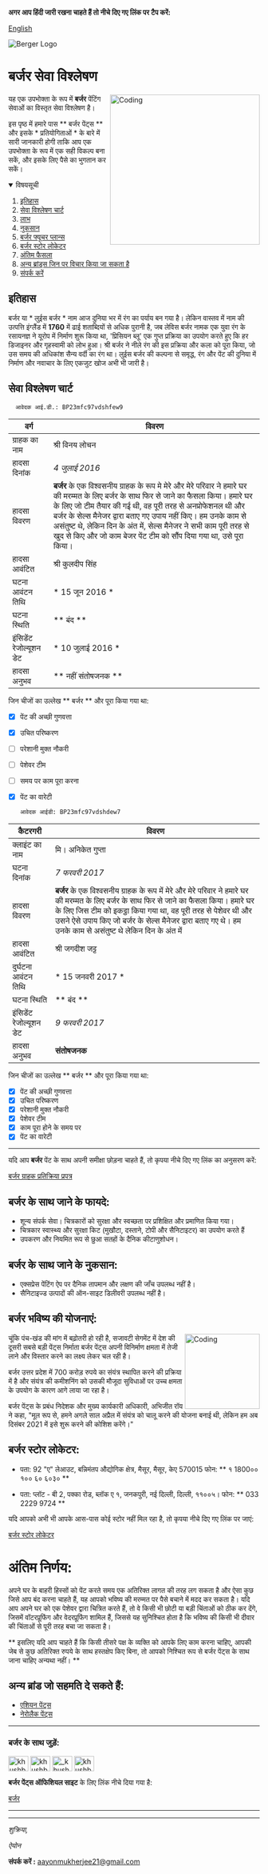 **अगर आप हिंदी जारी रखना चाहते हैं तो नीचे दिए गए लिंक पर टैप करें:**

[English](https://github.com/Aayon-Mukherjee/BERGER_PAINTS_en/blob/main/Berger_en.md)

![Berger Logo](https://seekvectorlogo.net/wp-content/uploads/2018/12/berger-paints-vector-logo.png)


# बर्जर सेवा विश्लेषण

<img align="right" alt="Coding" width="300" src="https://media.giphy.com/media/l1KucMtw3iMPCJ8hG/giphy.gif">

यह एक उपभोक्ता के रूप में **बर्जर** पेंटिंग सेवाओं का विस्तृत सेवा विश्लेषण है।

इस पृष्ठ में हमारे पास ** बर्जर पेंट्स ** और इसके * प्रतियोगिताओं * के बारे में सारी जानकारी होगी ताकि आप एक उपभोक्ता के रूप में एक सही विकल्प बना सकें, और इसके लिए पैसे का भुगतान कर सकें।


<details open="open">
  <summary>विषयसूची</summary>
  <ol>
    <li>
    <a href="#History">इतिहास</a>
    </li>
    <li>
    <a href="#Servicey Analysis Chart">सेवा विश्लेषण चार्ट</a>
    </li>
    <li>
    <a href="#Advantages of going with Berger">लाभ</a>
    </li>
    <li>
    <a href="#Disadvantages of going with Berger">नुकसान</a>
    </li>
    <li>
    <a href="#Berger Future Plans">बर्जर फ्यूचर प्लान्स</a>
    </li>
    <li>
    <a href="#Berger Store Locator">बर्जर स्टोर लोकेटर</a>
    </li>
    <li>
    <a href="#Final Verdict">अंतिम फैसला</a>
    </li>
    <li>
    <a href="#OTHER BRANDS THAT CAN BE CONSIDERED">अन्य ब्रांड्स जिन पर विचार किया जा सकता है</a>
    </li>
    <li>
    <a href="#Contact">संपर्क करें</a>
    </li>
  </ol>  
</details>

## इतिहास
बर्जर या * लुईस बर्जर * नाम आज दुनिया भर में रंग का पर्याय बन गया है। लेकिन वास्तव में नाम की उत्पत्ति इंग्लैंड में **1760** में ढाई शताब्दियों से अधिक पुरानी है, जब लेविस बर्जर नामक एक युवा रंग के रसायनज्ञ ने यूरोप में निर्माण शुरू किया था, 'प्रिसियन ब्लू' एक गुप्त प्रक्रिया का उपयोग करते हुए कि हर डिजाइनर और गृहस्वामी को लोभ हुआ। श्री बर्जर ने नीले रंग की इस प्रक्रिया और कला को पूरा किया, जो उस समय की अधिकांश सैन्य वर्दी का रंग था। लुईस बर्जर की कल्पना से समृद्ध, रंग और पेंट की दुनिया में निर्माण और नवाचार के लिए एकजुट खोज अभी भी जारी है।

## **सेवा विश्लेषण चार्ट**

      आवेदक आई.डी.: BP23mfc97vdshfew9

<!-- Tables -->
|वर्ग |विवरण |
|----------|-------------|
|ग्राहक का नाम |श्री विनय लोचन|
|हादसा दिनांक |*4 जुलाई 2016*|
| हादसा विवरण | **बर्जर** के एक विश्वसनीय ग्राहक के रूप मे मेरे और मेरे परिवार ने हमारे घर की मरम्मत के लिए बर्जर के साथ फिर से जाने का फैसला किया। हमारे घर के लिए जो टीम तैयार की गई थी, वह पूरी तरह से अनप्रोफेशनल थी और बर्जर के सेल्स मैनेजर द्वारा बताए गए उपाय नहीं किए। हम उनके काम से असंतुष्ट थे, लेकिन दिन के अंत में, सेल्स मैनेजर ने सभी काम पूरी तरह से खुद से किए और जो काम बेजर पेंट टीम को सौंप दिया गया था, उसे पूरा किया।
| हादसा आवंटित | श्री कुलदीप सिंह |
| घटना आवंटन तिथि | * 15 जून 2016 * |
| घटना स्थिति | ** बंद ** |
| इंसिडेंट रेजोल्यूशन डेट | * 10 जुलाई 2016 * |
| हादसा अनुभव | ** नहीं संतोषजनक ** |



जिन चीजों का उल्लेख ** बर्जर ** और पूरा किया गया था:

* [x] पेंट की अच्छी गुणवत्ता
* [x] उचित परिष्करण
* [ ] परेशानी मुक्त नौकरी
* [ ] पेशेवर टीम
* [ ] समय पर काम पूरा करना
* [x] पेंट का वारेटी

      आवेदक आईडी: BP23mfc97vdshdew7

| कैटरगरी | विवरण |
| ---------- | ------------- |
| क्लाइंट का नाम | मि। अनिकेत गुप्ता |
| घटना दिनांक | *7 फरवरी 2017* |
| हादसा विवरण | **बर्जर** के एक विश्वसनीय ग्राहक के रूप में मेरे और मेरे परिवार ने हमारे घर की मरम्मत के लिए बर्जर के साथ फिर से जाने का फैसला किया। हमारे घर के लिए जिस टीम को इकट्ठा किया गया था, वह पूरी तरह से पेशेवर थी और उसने ऐसे उपाय किए जो बर्जर के सेल्स मैनेजर द्वारा बताए गए थे। हम उनके काम से असंतुष्ट थे लेकिन दिन के अंत में |
| हादसा आवंटित | श्री जगदीश जट्ट |
| दुर्घटना आवंटन तिथि | * 15 जनवरी 2017 * |
| घटना स्थिति | ** बंद ** |
| इंसिडेंट रेजोल्यूशन डेट | *9 फरवरी 2017* |
| हादसा अनुभव | **संतोषजनक** |



जिन चीजों का उल्लेख ** बर्जर ** और पूरा किया गया था:

* [X] पेंट की अच्छी गुणवत्ता
* [X] उचित परिष्करण
* [X] परेशानी मुक्त नौकरी
* [X] पेशेवर टीम
* [X] काम पूरा होने के समय पर
* [X] पेंट का वारेटी
---
यदि आप **बर्जर** पेंट के साथ अपनी समीक्षा छोड़ना चाहते हैं, तो कृपया नीचे दिए गए लिंक का अनुसरण करें:

[बर्जर ग्राहक प्रतिक्रिया प्रपत्र](https://www.bergerpaints.com/express-painting-getintouch/nov2020/?utm_source=google-SEM&utm_medium=cpc&utm_term=%2Bberger&utm_campaign=Berger+Express+Brand_BMM_UttarPradesh_06&utm_keyword=%2Bberger&utm_adgroup=Brand-Keyword-Only&gclid=Cj0KCQjwmcWDBhCOARIsALgJ2QfyEDB970pFtXg9974RYBDahRFigiuWLYx9IZiiaLDt3xTq7H1iwa0aAnV8EALw_wcB)

## बर्जर के साथ जाने के फायदे:

* शून्य संपर्क सेवा। चित्रकारों को सुरक्षा और स्वच्छता पर प्रशिक्षित और प्रमाणित किया गया।
* चित्रकार स्वास्थ्य और सुरक्षा किट (मुखौटा, दस्ताने, टोपी और सैनिटाइटर) का उपयोग करते हैं
* उपकरण और नियमित रूप से छुआ सतहों के दैनिक कीटाणुशोधन।


## बर्जर के साथ जाने के नुकसान:
* एक्सप्रेस पेंटिंग ऐप पर दैनिक तापमान और लक्षण की जाँच उपलब्ध नहीं है।
* सैनिटाइज्ड उत्पादों की ऑन-साइट डिलीवरी उपलब्ध नहीं है।

## बर्जर भविष्य की योजनाएं:

<img align="right" alt="Coding" width="150" src="https://bl.thgim.com/companies/8cxg5w/article33248942.ece/alternates/FREE_355/Abhijit-Roy-MD-CEO-Berger-Paints-India-Ltd">
चूंकि पंच-खंड की मांग में बढ़ोतरी हो रही है, सजावटी सेगमेंट में देश की दूसरी सबसे बड़ी पेंट्स निर्माता बर्जर पेंट्स अपनी विनिर्माण क्षमता में तेजी लाने और विस्तार करने का लक्ष्य लेकर चल रही है।

बर्जर उत्तर प्रदेश में 700 करोड़ रुपये का संयंत्र स्थापित करने की प्रक्रिया में है और संयंत्र की कमीशनिंग को उसकी मौजूदा सुविधाओं पर उच्च क्षमता के उपयोग के कारण आगे लाया जा रहा है।


बर्जर पेंट्स के प्रबंध निदेशक और मुख्य कार्यकारी अधिकारी, अभिजीत रॉय ने कहा, "मूल रूप से, हमने अगले साल अप्रैल में संयंत्र को चालू करने की योजना बनाई थी, लेकिन हम अब दिसंबर 2021 में इसे शुरू करने की कोशिश करेंगे।"

## बर्जर स्टोर लोकेटर:
* पता: 92 "ए" लेआउट, बन्निमंतप औद्योगिक क्षेत्र, मैसूर, मैसूर, केए 570015
फोन: ** १ 1800०० १०० ६० ६०३० **

* पता: प्लॉट - बी 2, पक्का रोड, ब्लॉक ए १, जनकपुरी, नई दिल्ली, दिल्ली, ११००५।
फोन: ** 033 2229 9724 **

यदि आपको अभी भी आपके आस-पास कोई स्टोर नहीं मिल रहा है, तो कृपया नीचे दिए गए लिंक पर जाएं:

[बर्जर स्टोर लोकेटर](https://www.bergerpaints.com/customer-service/branch-locator/)

# अंतिम निर्णय:

अपने घर के बाहरी हिस्सों को पेंट करते समय एक अतिरिक्त लागत की तरह लग सकता है और ऐसा कुछ जिसे आप बंद करना चाहते हैं, यह आपको भविष्य की मरम्मत पर पैसे बचाने में मदद कर सकता है। यदि आप अपने घर को एक पेशेवर द्वारा चित्रित करते हैं, तो वे किसी भी छोटी या बड़ी चिंताओं को ठीक कर देंगे, जिसमें वॉटरप्रूफिंग और वेदरप्रूफिंग शामिल हैं, जिससे यह सुनिश्चित होता है कि भविष्य की किसी भी दीवार की चिंताओं से पूरी तरह बचा जा सकता है।

** इसलिए यदि आप चाहते हैं कि किसी तीसरे पक्ष के व्यक्ति को आपके लिए काम करना चाहिए, आपकी जेब से कुछ अतिरिक्त रुपये के साथ हस्तक्षेप किए बिना, तो आपको निश्चित रूप से बर्जर पेंट्स के साथ जाना चाहिए अन्यथा नहीं। **

## अन्य ब्रांड जो सहमति दे सकते हैं:

* [एशियन पेंट्स](https://github.com/Aayon-Mukherjee/Asian_Paints_hi/blob/main/Asian_hi.md)
* [नेरोलैक पेंट्स](https://github.com/Aayon-Mukherjee/Nerolac_Paints_hi/blob/main/nerolac_hi.md)
  
---
<h3 align="left">बर्जर के साथ जुड़ें:</h3>
<p align="left">
<a href="https://twitter.com/BergerPaintsInd?ref_src=twsrc%5Egoogle%7Ctwcamp%5Eserp%7Ctwgr%5Eauthor" target="blank"><img align="center" src="https://cdn.jsdelivr.net/npm/simple-icons@3.0.1/icons/twitter.svg" alt="khushboogoel01" height="30" width="40" /></a>
<a href="https://in.linkedin.com/company/bergerpaintsindia" target="blank"><img align="center" src="https://cdn.jsdelivr.net/npm/simple-icons@3.0.1/icons/linkedin.svg" alt="khushboogoel01" height="30" width="40" /></a>
<a href="https://www.instagram.com/bergerpaintsindia/?hl=en" target="blank"><img align="center" src="https://cdn.jsdelivr.net/npm/simple-icons@3.0.1/icons/instagram.svg" alt="_khushboo.goel" height="30" width="40" /></a>
<a href="https://www.youtube.com/channel/UCARj0cSIHpnz6D6Az0mFQOw" target="blank"><img align="center" src="https://cdn.jsdelivr.net/npm/simple-icons@3.0.1/icons/youtube.svg" alt="khushboo goel" height="30" width="40" /></a>
</p>


**बर्जर पेंट्स ऑफिशियल साइट** के लिए लिंक नीचे दिया गया है:

[बर्जर](https://www.bergerpaints.com/)


---
---
*शुक्रिया,*

*ऐयोन*

**संपर्क करें :**  aayonmukherjee21@gmail.com
